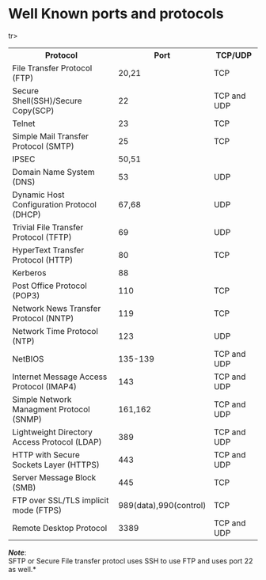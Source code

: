 # Well Known ports and protocols

<table>
<tr>
    <th style = "textalign: center">Protocol</th>
    <th style = "textalign: center"> Port </th>
    <th style = "textalign: center">TCP/UDP</th>

</tr>
<tr>
<td>File Transfer Protocol (FTP)</td> <td>20,21</td> <td>TCP</td>
</tr>
<tr>
<td>Secure Shell(SSH)/Secure Copy(SCP)</td> <td>22</td> <td>TCP and UDP</td>
</tr>
<tr>
<td>Telnet</td> <td>23</td> <td>TCP</td>
</tr>
<tr>
<td>Simple Mail Transfer Protocol (SMTP)</td> <td>25</td> <td>TCP</td>
</tr>
<tr>
<td>IPSEC</td> <td>50,51</td>
</tr>
<tr>
<td>Domain Name System (DNS)</td> <td>53</td> <td>UDP</td>
</tr>
<tr>
<td>Dynamic Host Configuration Protocol (DHCP)</td> <td>67,68</td> <td>UDP</td>
</tr>
<tr>
<td>Trivial File Transfer Protocol (TFTP)</td> <td>69</td> <td>UDP</td>
</tr>
<tr>
<td>HyperText Transfer Protocol (HTTP)</td> <td>80</td> <td>TCP</td>
</tr>
<tr>
<td>Kerberos</td> <td>88</td>
</tr>
<tr>
<td>Post Office Protocol (POP3)</td> <td>110</td> <td>TCP</td>
</tr>
<tr>
<td>Network News Transfer Protocol (NNTP)</td> <td>119</td> <td>TCP</td>
</tr>
<tr>
<td>Network Time Protocol (NTP)</td><td>123</td> <td>UDP</td>
</tr>
<tr>
<td>NetBIOS</td> <td>135-139</td> <td>TCP and UDP</td>
</tr>
<tr>
<td>Internet Message Access Protocol (IMAP4)</td> <td>143</td> <td>TCP and UDP</td>
</tr>
<tr>
<td>Simple Network Managment Protocol (SNMP)</td> <td>161,162</td> <td>TCP and UDP</td>
</tr>
<tr>
<td>Lightweight Directory Access Protocol (LDAP)</td> <td>389</td> <td>TCP and UDP</td>
</tr>
<tr>
<td>HTTP with Secure Sockets Layer (HTTPS)</td> <td>443</td> <td>TCP and UDP</td>
</tr>
tr>
<td>Server Message Block (SMB)</td> <td>445</td> <td>TCP</td>
</tr>
<tr>
<td>FTP over SSL/TLS implicit mode (FTPS)</td> <td>989(data),990(control)</td> <td>TCP</td>
</tr>
<tr>
<td>Remote Desktop Protocol</td> <td>3389</td> <td>TCP and UDP</td>
</tr>
</table>

***Note***: </br>SFTP or Secure File transfer protocl uses SSH to use FTP and uses port 22 as well.*
